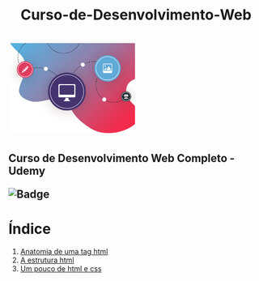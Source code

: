 <h1 align="center">Curso-de-Desenvolvimento-Web<h1>
<img src=https://github.com/Fas-naWeb/Curso-de-Desenvolvimento-Web/blob/main/img/logo1.png width=250px>
<h2>Curso de Desenvolvimento Web Completo - Udemy</2>

![Badge](http://img.shields.io/static/v1?label=STATUS-DO-CURSO&message=%20EM-ANDAMENTO&color=GREEN&style=for-the-badge)

# Índice

<ol>
  <li>
   <a href = "https://github.com/Fas-naWeb/Curso-de-Desenvolvimento-Web/blob/main/_01_Sobre_HTML/_01_anatomia_da_tag.html">
     Anatomia de uma tag html
   </a>
  </li> 

  <li>
   <a href = "https://github.com/Fas-naWeb/Curso-de-Desenvolvimento-Web/blob/main/_01_Sobre_HTML/_02_sobreAtag_html.html">
     A estrutura html
   </a>
  </li> 


  <li>
   <a href = https://github.com/Fas-naWeb/Curso-de-Desenvolvimento-Web/blob/main/_01_Sobre_HTML/_03_umPoucoCss.html>
     Um pouco de html e css
   </a>
  </li> 
</ol>
